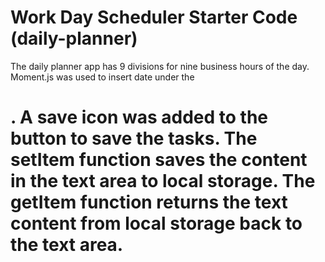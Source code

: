 # Work Day Scheduler Starter Code (daily-planner)
The daily planner app has 9 divisions for nine business hours of the day.
Moment.js was used to insert date under the <h1>.
A save icon was added to the button to save the tasks.
The setItem function saves the content in the text area to local storage.
The getItem function returns the text content from local storage back to the text area.
